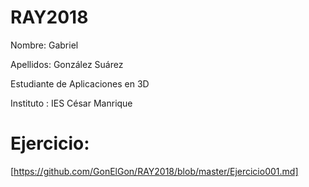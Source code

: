 # RAY2018
 Nombre: Gabriel

 Apellidos: González Suárez

 Estudiante de Aplicaciones en 3D

 Instituto : IES César Manrique
 
Ejercicio: 
=============
[https://github.com/GonElGon/RAY2018/blob/master/Ejercicio001.md]

